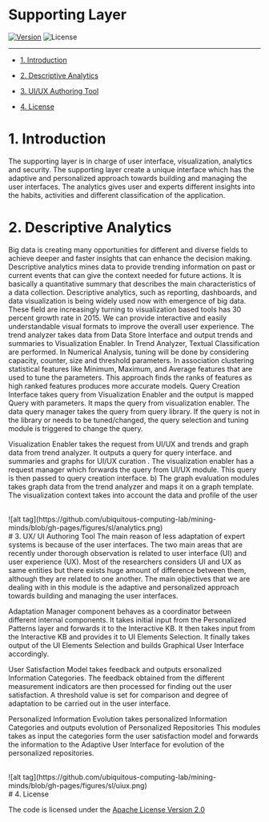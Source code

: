 # Supporting Layer 

<!-- make your own badges from here: http://shields.io/ -->
[![Version](https://img.shields.io/badge/SL-2.5-lightgrey.svg)](http://www.miningminds.re.kr/english/)
![License](https://img.shields.io/badge/Apache%20License%20-Version%202.0-yellowgreen.svg)

--------------------------

<!-- Update the list and the main body. -->


- [1. Introduction](#1-introduction)
	
- [2. Descriptive Analytics](#2-descriptive-analytics)
   
- [3. UI/UX Authoring Tool](#3-ux-ui-authoring-tool)

- [4. License](#4-license)

<!-- Main Body of the Document -->


# 1. Introduction

The supporting layer is in charge of user interface, visualization, analytics and security. The supporting layer create a unique interface which has the adaptive and personalized approach towards building and managing the user interfaces. The analytics gives user and experts different insights into the habits, activities and different classification of the application. 

# 2. Descriptive Analytics

Big data is creating many opportunities for different and diverse fields to achieve deeper and faster insights that can enhance the decision making. 
Descriptive analytics mines data to provide trending information on past or current events that can give the context needed for future actions. It is basically a quantitative summary that describes the main characteristics of a data collection. 
Descriptive analytics, such as reporting, dashboards, and data visualization is being widely used now with emergence of big data.
These field are increasingly turning to visualization based tools has 30 percent growth rate in 2015. We can provide interactive and easily understandable visual formats to improve the overall user experience. The trend analyzer takes data from Data Store Interface and output trends and summaries to Visualization Enabler.  In Trend Analyzer, Textual Classification are performed. In Numerical Analysis, tuning will be done by considering capacity, counter, size and threshold parameters. In association clustering statistical features like Minimum, Maximum, and Average features that are used to tune the parameters. This approach finds the ranks of features as high ranked features produces more accurate models.
Query Creation Interface takes query from Visualization Enabler and the output is mapped Query with parameters. It maps the query from visualization enabler. The data query manager takes the query from query library. If the query is not in the library or needs to be tuned/changed, the query selection and tuning module is triggered to change the query. 

Visualization Enabler takes the request from UI/UX and trends and graph data from trend analyzer. It outputs a query for query interface.  and summaries and graphs for UI/UX curation . The visualization enabler has a request manager which forwards the query from UI/UX module. This query is then passed to query creation interface. b) The graph evaluation modules takes graph data from the trend analyzer and maps it on a graph template. The visualization context takes into account the data and profile of the user

<br>
![alt tag](https://github.com/ubiquitous-computing-lab/mining-minds/blob/gh-pages/figures/sl/analytics.png)
<br>
# 3. UX/ UI Authoring Tool	
The main reason of less adaptation of expert systems is because of the user interfaces. The two main areas that are recently under thorough observation is related to user interface (UI) and user experience (UX).  Most of the researchers considers UI and UX as same entities but there exists huge amount of difference between them, although they are related to one another. The main objectives that we are dealing with in this module is the adaptive and personalized approach towards building and managing the user interfaces.

Adaptation Manager component behaves as a coordinator between different internal components. It takes initial input from the Personalized Patterns layer and forwards it to the Interactive KB. It then takes input from the Interactive KB and provides it to UI Elements Selection. It finally takes output of the UI Elements Selection and builds Graphical User Interface accordingly.

User Satisfaction Model takes feedback and outputs ersonalized Information Categories. The feedback obtained from the different measurement indicators are then processed for finding out the user satisfaction. A threshold value is set for comparison and degree of adaptation to be carried out in the user interface.

Personalized Information Evolution takes personalized Information Categories and outputs evolution of Personalized Repositories 
This modules takes as input the categories form the user satisfaction model and forwards the information to the Adaptive User Interface for evolution of the personalized repositories.

<br>
![alt tag](https://github.com/ubiquitous-computing-lab/mining-minds/blob/gh-pages/figures/sl/uiux.png)
<br>
# 4. License

The code is licensed under the [Apache License Version 2.0](http://www.apache.org/licenses/LICENSE-2.0)
<br>
 


